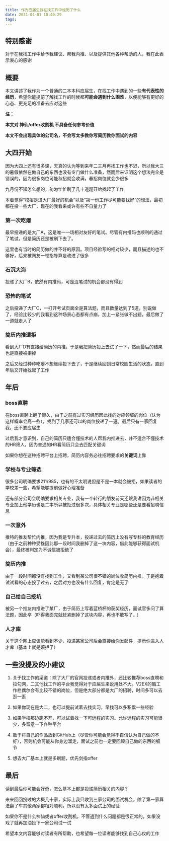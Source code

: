 ```yaml
---
title: 作为应届生我在找工作中经历了什么
date: 2021-04-01 10:40:29
tags:
---
```


## 特别感谢

对于在我找工作中给予我建议、帮我内推、以及提供其他各种帮助的人，我在此表示衷心的感谢

## 概要

本文讲述了我作为一个普通的二本本科应届生，在找工作中遇到的一些**有代表性的经历**，希望你能提前了解找工作的时候都**可能会遇到什么困难**，以便能够有更好的心态、更充足的准备去应对这些

**注：**

**本文对 神仙/offer收割机 不具备任何参考价值**

**本文不会出现具体的公司名，不会写太多教你写简历教你面试的内容**

## 大四开始

因为大四上还有很多课，天真的认为等到来年二三月再找工作也不迟，所以我大三的暑假依然在做自己的东西也没有专门做什么准备，然而后来证明这个想法完全是错误的，因为很多岗位可能秋招就会收满，春招岗位就会少很多

九月份不知怎么想的，匆匆忙忙刷了几十道题开始找起了工作

本着觉得“校招是进大厂最好的机会“以及”第一份工作尽可能要找好“的想法，最初都在投一些大厂，现在的我看来或许有些不自量力了

### 第一次吃瘪

最早投递的是大厂A，这是唯一一场相对友好的笔试。尽管有内推码也顺利的通过了笔试，但是简历还是被刷下去了。

这里也有当时的简历做的并不好的原因。项目经验写的相对较少，而且描述的也不够好，后来被网友一顿指导算是改进了很多

### 石沉大海

投递了大厂B，依然有内推码，可是连笔试的机会都没有得到

### 恐怖的笔试

之后投递了大厂C，一打开考试页面全是算法题，而且数量达到了5道，别说做了，经验比较少的我看到这种场景心态都有点崩，加上一紧张做不出题，最后做了一道就走人了

### 简历内推遭拒

看到大厂D有直接给简历的内推，于是我把简历投上去试了一下，然而最后的结果也是直接被拒掉



之后又经过种种吃瘪不想继续投下去了，于是继续回到日常校园生活的状态。直到年后又开始找起了工作

## 年后

### boss直聘

在boss直聘上翻了很久，由于之前有过实习经历因此找的对应领域的岗位（认为这样概率会高一些），找到了几家还可以的岗位投递了一遍。最后只有一家回复我，还不要应届生

过后我才意识到，自己的简历只适合懂技术的人帮我内推进去，并不适合不懂技术的HR筛人，因为普通的HR看简历只会去匹配关键词

如果你想在这种招聘平台上招聘，简历内容务必往招聘要求的**关键词**上靠

### 学校与专业筛选

很多公司明确要求211/985，也有的不太明说但是不是一本就会被拒，如果读者的学校差一些，希望能够提前做好心理准备

还有部分公司会明确要求相关专业，我有一个转行的朋友前天还跟我讲因为非相关专业加上他学历也是二本所以被拒过很多次，具体相关专业是哪些还是要看招聘信息

### 一次意外

推特的推友帮忙内推，因为我是专升本，投递过去的简历上没有写专科的教育经历（由于之前种种受挫因此那一段时间我删掉了这一块内容，借此能够获得面试机会），最终被判定为不诚信被拒绝了

### 简历内推

由于一段时间都没有找到工作，又看到某公司很不错的岗位收简历内推，于是抱着试试看的心态投了过去，之后对方也没有什么回复，肯定是无了

### 自己给自己挖坑

被另一个推友内推进了某厂，由于简历上写着蓝桥杯的获奖经历，面试官多问了算法题，因此卒（吓得我面完就赶紧删掉了这块内容，再也不敢写了...）

### 人才库

关于这个网上应该能看到不少，投递某家公司后会直接给你发邮件，提示你进入人才库（基本上就是婉拒了）

## 一些没提及的小建议

1. 关于找工作的渠道：除了大厂的官网投递或者内推外，还比较推荐boss直聘和拉勾网，二其他找工作的平台我觉得对于应届生来说用处不大。V2EX的酷工作栏偶尔会有比较不错的岗位，但是绝大部分都是大厂的招聘，时间多可以去逛一逛

2. 如果你现在是大二，也可以提前试着去找实习，早找可以多积累一些经验

3. 如果学校那边跑不开，可以试着找一下可远程的实习。允许远程的实习可能很少，多留意一下各种平台

4. 敢于将自己的作品放到GitHub上（尽管你可能会觉得不自信认为自己做的不好），否则机会可能从你身边溜走，面试之前也一定要回顾自己做的东西的细节
5. 想去大厂基本上就是多刷题，优先剑指offer

## 最后

读到最后你可能会好奇，怎么基本上都是投递简历相关的内容？

来来回回投过的大概几十家，实际上我只收到三家公司的面试机会，除了第一家算法翻了车其他两家都相对顺利，所以没有太多面试上的经验

如果你不是什么神仙或者offer收割机，不管遇到什么问题都是很正常的，如果没戏了就再加油投下一家公司试一试

希望本文内容能够对读者有所帮助，也希望每一位读者能够找到自己心仪的工作